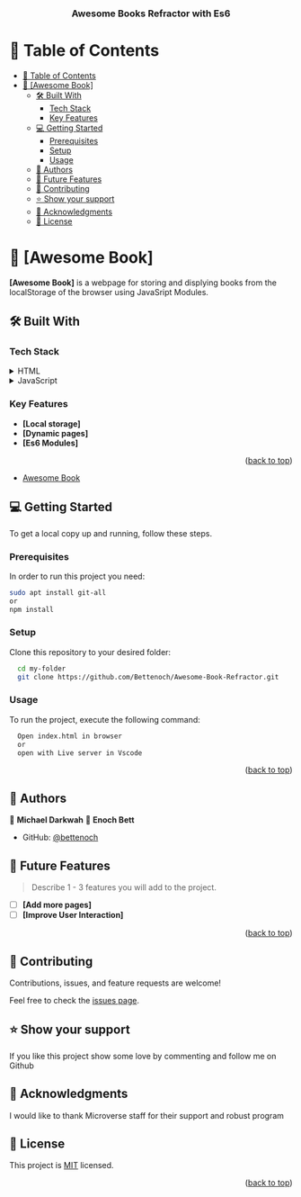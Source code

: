 <a name="readme-top"></a>

<div align="center">

  <h3><b>Awesome Books Refractor with Es6</b></h3>

</div>

<!-- TABLE OF CONTENTS -->

# 📗 Table of Contents

- [📗 Table of Contents](#-table-of-contents)
- [📖 \[Awesome Book\] ](#-awesome-book-)
  - [🛠 Built With ](#-built-with-)
    - [Tech Stack ](#tech-stack-)
    - [Key Features ](#key-features-)
  - [💻 Getting Started ](#-getting-started-)
    - [Prerequisites](#prerequisites)
    - [Setup](#setup)
    - [Usage](#usage)
  - [👥 Authors ](#-authors-)
  - [🔭 Future Features ](#-future-features-)
  - [🤝 Contributing ](#-contributing-)
  - [⭐️ Show your support ](#️-show-your-support-)
  - [🙏 Acknowledgments ](#-acknowledgments-)
  - [📝 License ](#-license-)

<!-- PROJECT DESCRIPTION -->

# 📖 [Awesome Book] <a name="about-project"></a>

**[Awesome Book]** is a webpage for storing and displying books  from the localStorage of the browser using JavaSript Modules.

## 🛠 Built With <a name="built-with"></a>

### Tech Stack <a name="tech-stack"></a>

<details>
  <summary>HTML</summary>
  <ul>
    <li><a href="https://en.wikipedia.org/wiki/HTML">HTML</a></li>
  </ul>
</details>

<details>
  <summary>JavaScript</summary>
  <ul>
    <li><a href="https://en.wikipedia.org/wiki/JavaScript">JavaScript</a></li>
  </ul>
</details>

<!-- Features -->

### Key Features <a name="key-features"></a>

- **[Local storage]**
- **[Dynamic pages]**
- **[Es6 Modules]**

<p align="right">(<a href="#readme-top">back to top</a>)</p>

- [Awesome Book](https://github.com/Bettenoch/Awesome-Book-Refractor)

<!-- GETTING STARTED -->

## 💻 Getting Started <a name="getting-started"></a>

To get a local copy up and running, follow these steps.

### Prerequisites

In order to run this project you need:

```sh
sudo apt install git-all
or
npm install
```

### Setup

Clone this repository to your desired folder:

```sh
  cd my-folder
  git clone https://github.com/Bettenoch/Awesome-Book-Refractor.git
```

### Usage

To run the project, execute the following command:

```sh
  Open index.html in browser
  or
  open with Live server in Vscode
```

<p align="right">(<a href="#readme-top">back to top</a>)</p>

<!-- AUTHORS -->

## 👥 Authors <a name="authors"></a>


👤 **Michael Darkwah**
👤 **Enoch Bett**



- GitHub: [@bettenoch](https://github.com/Bettenoch)
<!-- FUTURE FEATURES -->

## 🔭 Future Features <a name="future-features"></a>

> Describe 1 - 3 features you will add to the project.

- [ ] **[Add more pages]**
- [ ] **[Improve User Interaction]**

<p align="right">(<a href="#readme-top">back to top</a>)</p>

<!-- CONTRIBUTING -->

## 🤝 Contributing <a name="contributing"></a>

Contributions, issues, and feature requests are welcome!

Feel free to check the [issues page](https://github.com/Bettenoch/Awesome-Book-Refractor/issues).

<!-- SUPPORT -->

## ⭐️ Show your support <a name="support"></a>


If you like this project show some love by commenting and follow me on Github

<!-- ACKNOWLEDGEMENTS -->

## 🙏 Acknowledgments <a name="acknowledgements"></a>


I would like to thank Microverse staff for their support and robust program

<!-- LICENSE -->

## 📝 License <a name="license"></a>

This project is [MIT](https://github.com/Bettenoch/Awesome-Book-Refractor/blob/main/LICENSE) licensed.

<p align="right">(<a href="#readme-top">back to top</a>)</p>
